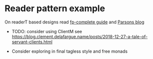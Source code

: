 # Reader pattern example

On readerT based designs read [fp-complete guide](https://www.fpcomplete.com/blog/2017/06/readert-design-pattern) and
[Parsons blog](http://www.parsonsmatt.org/2018/03/22/three_layer_haskell_cake.html)

- TODO: consider using ClientM see https://blog.clement.delafargue.name/posts/2018-12-27-a-tale-of-servant-clients.html

- Consider exploring in final tagless style and free monads
